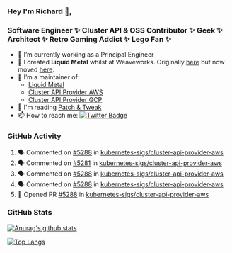 ### Hey I'm Richard 👋, 

<h3 align="left">Software Engineer ✨ Cluster API & OSS Contributor ✨ Geek ✨ Architect ✨ Retro Gaming Addict ✨ Lego Fan ✨</h3>

- 🔭 I’m currently working as a Principal Engineer
- 📯 I created **Liquid Metal** whilst at Weaveworks. Originally [here](https://github.com/weaveworks-liquidmetal) but now moved [here](https://github.com/liquidmetal-dev).
- 👯 I’m a maintainer of:
  -  [Liquid Metal](https://github.com/liquidmetal-dev)
  -  [Cluster API Provider AWS](https://github.com/kubernetes-sigs/cluster-api-provider-aws)
  -  [Cluster API Provider GCP](https://github.com/kubernetes-sigs/cluster-api-provider-gcp)
- 💬 I'm reading [Patch & Tweak](https://bjooks.com/products/patch-tweak-exploring-modular-synthesis)
- 📫 How to reach me: [![Twitter Badge](https://img.shields.io/badge/-@fruit_case-00acee?style=flat&logo=Twitter&logoColor=white)](https://twitter.com/intent/follow?screen_name=fruit_case "Follow on Twitter")

### GitHub Activity 

<!--START_SECTION:activity-->
1. 🗣 Commented on [#5288](https://github.com/kubernetes-sigs/cluster-api-provider-aws/pull/5288#issuecomment-2601943972) in [kubernetes-sigs/cluster-api-provider-aws](https://github.com/kubernetes-sigs/cluster-api-provider-aws)
2. 🗣 Commented on [#5281](https://github.com/kubernetes-sigs/cluster-api-provider-aws/pull/5281#issuecomment-2601769312) in [kubernetes-sigs/cluster-api-provider-aws](https://github.com/kubernetes-sigs/cluster-api-provider-aws)
3. 🗣 Commented on [#5288](https://github.com/kubernetes-sigs/cluster-api-provider-aws/pull/5288#issuecomment-2601759247) in [kubernetes-sigs/cluster-api-provider-aws](https://github.com/kubernetes-sigs/cluster-api-provider-aws)
4. 🗣 Commented on [#5288](https://github.com/kubernetes-sigs/cluster-api-provider-aws/pull/5288#issuecomment-2601758482) in [kubernetes-sigs/cluster-api-provider-aws](https://github.com/kubernetes-sigs/cluster-api-provider-aws)
5. 💪 Opened PR [#5288](https://github.com/kubernetes-sigs/cluster-api-provider-aws/pull/5288) in [kubernetes-sigs/cluster-api-provider-aws](https://github.com/kubernetes-sigs/cluster-api-provider-aws)
<!--END_SECTION:activity-->

### GitHub Stats

[![Anurag's github stats](https://github-readme-stats.vercel.app/api?username=richardcase&count_private=true&show_icons=true)](https://github.com/anuraghazra/github-readme-stats)

[![Top Langs](https://github-readme-stats.vercel.app/api/top-langs/?username=richardcase&hide=html&layout=compact)](https://github.com/anuraghazra/github-readme-stats)
